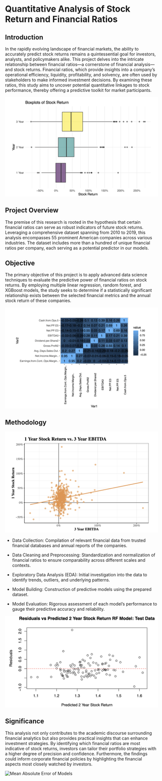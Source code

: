 # Quantitative Analysis of Stock Return and Financial Ratios

## Introduction

In the rapidly evolving landscape of financial markets, the ability to accurately predict stock returns remains a quintessential goal for investors, analysts, and policymakers alike. This project delves into the intricate relationship between financial ratios—a cornerstone of financial analysis—and stock returns. Financial ratios, which provide insights into a company’s operational efficiency, liquidity, profitability, and solvency, are often used by stakeholders to make informed investment decisions. By examining these ratios, this study aims to uncover potential quantitative linkages to stock performance, thereby offering a predictive toolkit for market participants.

![Stock Return as Boxplots](visualizations/Stock_Return_Boxplots.png)

## Project Overview

The premise of this research is rooted in the hypothesis that certain financial ratios can serve as robust indicators of future stock returns. Leveraging a comprehensive dataset spanning from 2010 to 2019, this analysis encompasses 55 prominent American companies across various industries. The dataset includes more than a hundred of unique financial ratios per company, each serving as a potential predictor in our models.

## Objective

The primary objective of this project is to apply advanced data science techniques to evaluate the predictive power of financial ratios on stock returns. By employing multiple linear regression, random forest, and XGBoost models, the study seeks to determine if a statistically significant relationship exists between the selected financial metrics and the annual stock return of these companies.

![Financial Ratios Correlation Matrix](visualizations/Fin_Ratios_Correlation_Matrix.png)

## Methodology

![Stock Return Vs EBITDA](visualizations/Stock_Return_Vs_EBITDA.png)

- Data Collection: Compilation of relevant financial data from trusted financial databases and annual reports of the companies.

- Data Cleaning and Preprocessing: Standardization and normalization of financial ratios to ensure comparability across different scales and contexts.

- Exploratory Data Analysis (EDA): Initial investigation into the data to identify trends, outliers, and underlying patterns.

- Model Building: Construction of predictive models using the prepared dataset.

- Model Evaluation: Rigorous assessment of each model’s performance to gauge their predictive accuracy and reliability.

![Random Forest Residuals Plot](visualizations/RF_Residuals_Plot.png)

## Significance

This analysis not only contributes to the academic discourse surrounding financial analytics but also provides practical insights that can enhance investment strategies. By identifying which financial ratios are most indicative of stock returns, investors can tailor their portfolio strategies with a higher degree of precision and confidence. Furthermore, the findings could inform corporate financial policies by highlighting the financial aspects most closely watched by investors.

![Mean Absolute Error of Models](visualizations/Model_Results.png)

